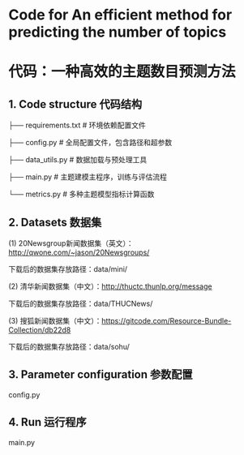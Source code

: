# Code for **An efficient method for predicting the number of topics** 

# 代码：**一种高效的主题数目预测方法** 

## 1. Code structure 代码结构 

├── requirements.txt # 环境依赖配置文件

├── config.py # 全局配置文件，包含路径和超参数

├── data_utils.py # 数据加载与预处理工具

├── main.py # 主题建模主程序，训练与评估流程

└── metrics.py # 多种主题模型指标计算函数

## 2. Datasets 数据集

(1) 20Newsgroup新闻数据集（英文）：http://qwone.com/~jason/20Newsgroups/

下载后的数据集存放路径：data/mini/

(2) 清华新闻数据集（中文）：http://thuctc.thunlp.org/message

下载后的数据集存放路径：data/THUCNews/

(3) 搜狐新闻数据集（中文）：https://gitcode.com/Resource-Bundle-Collection/db22d8

下载后的数据集存放路径：data/sohu/

## 3.  Parameter configuration 参数配置

config.py 

## 4. Run 运行程序
main.py

